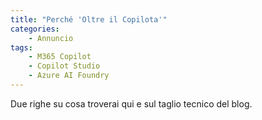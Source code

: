 ```yaml
---
title: "Perché 'Oltre il Copilota'"
categories: 
    - Annuncio
tags: 
    - M365 Copilot
    - Copilot Studio
    - Azure AI Foundry
---
```


Due righe su cosa troverai qui e sul taglio tecnico del blog.